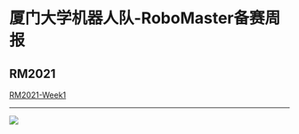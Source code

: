 # 厦门大学机器人队-RoboMaster备赛周报

## RM2021

[RM2021-Week1](RM2021-Week1.md)

---

<img src='https://cdn.img.wenhairu.com/images/2020/10/18/CbAIj.png'  >